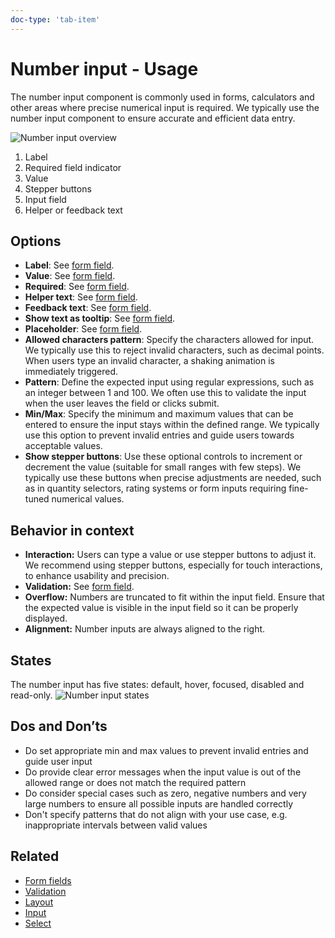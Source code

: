 ```yaml
---
doc-type: 'tab-item'
---
```

# Number input - Usage

The number input component is commonly used in forms, calculators and other areas where precise numerical input is required. We typically use the number input component to ensure accurate and efficient data entry.

![Number input overview](https://www.figma.com/design/wEptRgAezDU1z80Cn3eZ0o/iX-Pattern-Illustrations?node-id=3805-24565&t=DtCmoFcLwhf7ke3S-4)

1. Label
2. Required field indicator
3. Value
4. Stepper buttons
5. Input field
6. Helper or feedback text

## Options

- **Label**: See [form field](../forms-field).
- **Value**: See [form field](../forms-field).
- **Required**: See [form field](../forms-field).
- **Helper text**: See [form field](../forms-field).
- **Feedback text**: See [form field](../forms-field).
- **Show text as tooltip**: See [form field](../forms-field).
- **Placeholder**: See [form field](../forms-field).
- **Allowed characters pattern**: Specify the characters allowed for input. We typically use this to reject invalid characters, such as decimal points. When users type an invalid character, a shaking animation is immediately triggered.
- **Pattern**: Define the expected input using regular expressions, such as an integer between 1 and 100. We often use this to validate the input when the user leaves the field or clicks submit.
- **Min/Max**: Specify the minimum and maximum values that can be entered to ensure the input stays within the defined range. We typically use this option to prevent invalid entries and guide users towards acceptable values.
- **Show stepper buttons**: Use these optional controls to increment or decrement the value (suitable for small ranges with few steps). We typically use these buttons when precise adjustments are needed, such as in quantity selectors, rating systems or form inputs requiring fine-tuned numerical values.

## Behavior in context

- **Interaction:** Users can type a value or use stepper buttons to adjust it. We recommend using stepper buttons, especially for touch interactions, to enhance usability and precision.
- **Validation:** See [form field](../forms-validation).
- **Overflow:** Numbers are truncated to fit within the input field. Ensure that the expected value is visible in the input field so it can be properly displayed.
- **Alignment:** Number inputs are always aligned to the right.

## States

The number input has five states: default, hover, focused, disabled and read-only.
![Number input states](https://www.figma.com/design/wEptRgAezDU1z80Cn3eZ0o/iX-Pattern-Illustrations?node-id=4097-1041&t=lGjPn4Q9U7Fa81TI-4)

## Dos and Don’ts

- Do set appropriate min and max values to prevent invalid entries and guide user input
- Do provide clear error messages when the input value is out of the allowed range or does not match the required pattern
- Do consider special cases such as zero, negative numbers and very large numbers to ensure all possible inputs are handled correctly
- Don't specify patterns that do not align with your use case, e.g. inappropriate intervals between valid values

## Related

- [Form fields](../forms-field)
- [Validation](../forms-validation)
- [Layout](../forms-layout)
- [Input](../input)
- [Select](../select)
